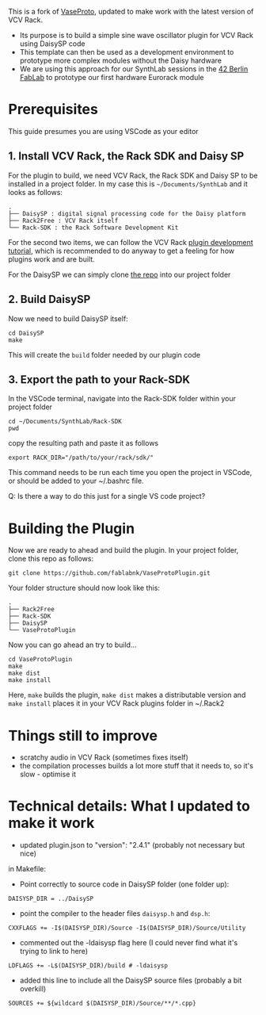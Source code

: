 This is a fork of [VaseProto](https://github.com/stephenhensley/VaseProto), updated to make work with the latest version of VCV Rack.

- Its purpose is to build a simple sine wave oscillator plugin for VCV Rack using DaisySP code
- This template can then be used as a development environment to prototype more complex modules without the Daisy hardware
- We are using this approach for our SynthLab sessions in the [42 Berlin FabLab](https://workish.berlin/fablab) to prototype our first hardware Eurorack module

# Prerequisites

This guide presumes you are using VSCode as your editor

## 1. Install VCV Rack, the Rack SDK and Daisy SP

For the plugin to build, we need VCV Rack, the Rack SDK and Daisy SP to be installed in a project folder. In my case this is `~/Documents/SynthLab` and it looks as follows:

```
.
├── DaisySP : digital signal processing code for the Daisy platform
├── Rack2Free : VCV Rack itself
└── Rack-SDK : the Rack Software Development Kit
```

For the second two items, we can follow the VCV Rack [plugin development tutorial](https://vcvrack.com/manual/PluginDevelopmentTutorial), which is recommended to do anyway to get a feeling for how plugins work and are built.

For the DaisySP we can simply clone [the repo](https://github.com/electro-smith/DaisySP) into our project folder

## 2. Build DaisySP

Now we need to build DaisySP itself:

```
cd DaisySP
make
```

This will create the `build` folder needed by our plugin code

## 3. Export the path to your Rack-SDK

In the VSCode terminal, navigate into the Rack-SDK folder within your project folder

```
cd ~/Documents/SynthLab/Rack-SDK
pwd
```
copy the resulting path and paste it as follows
```
export RACK_DIR="/path/to/your/rack/sdk/"
```

This command needs to be run each time you open the project in VSCode, or should be added to your ~/.bashrc file.

Q: Is there a way to do this just for a single VS code project?

# Building the Plugin

Now we are ready to ahead and build the plugin. In your project folder, clone this repo as follows:

`git clone https://github.com/fablabnk/VaseProtoPlugin.git`

Your folder structure should now look like this:

```
.
├── Rack2Free
├── Rack-SDK
├── DaisySP
└── VaseProtoPlugin
```

Now you can go ahead an try to build...

```
cd VaseProtoPlugin
make
make dist
make install
```

Here, `make` builds the plugin, `make dist` makes a distributable version and `make install` places it in your VCV Rack plugins folder in ~/.Rack2

# Things still to improve

- scratchy audio in VCV Rack (sometimes fixes itself)
- the compilation processes builds a lot more stuff that it needs to, so it's slow - optimise it

# Technical details: What I updated to make it work

- updated plugin.json to "version": "2.4.1" (probably not necessary but nice)

in Makefile:
- Point correctly to source code in DaisySP folder (one folder up):
```
DAISYSP_DIR = ../DaisySP
```
- point the compiler to the header files `daisysp.h` and `dsp.h`:
```
CXXFLAGS += -I$(DAISYSP_DIR)/Source -I$(DAISYSP_DIR)/Source/Utility
```
- commented out the -ldaisysp flag here (I could never find what it's trying to link to here)
```
LDFLAGS += -L$(DAISYSP_DIR)/build # -ldaisysp
```
- added this line to include all the DaisySP source files (probably a bit overkill)
```
SOURCES += ${wildcard $(DAISYSP_DIR)/Source/**/*.cpp}
```

